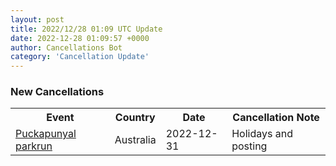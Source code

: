 ```yaml
---
layout: post
title: 2022/12/28 01:09 UTC Update
date: 2022-12-28 01:09:57 +0000
author: Cancellations Bot
category: 'Cancellation Update'
---
```


<h3>New Cancellations</h3>
<div class='hscrollable'>
<table style='width: 100%'>
    <tr>
        <th>Event</th>
        <th>Country</th>
        <th>Date</th>
        <th>Cancellation Note</th>
    </tr>
    <tr>
        <td><a href="">Puckapunyal parkrun</a></td>
        <td>Australia</td>
        <td>2022-12-31</td>
        <td>Holidays and posting</td>
    </tr>
</table>
</div>
